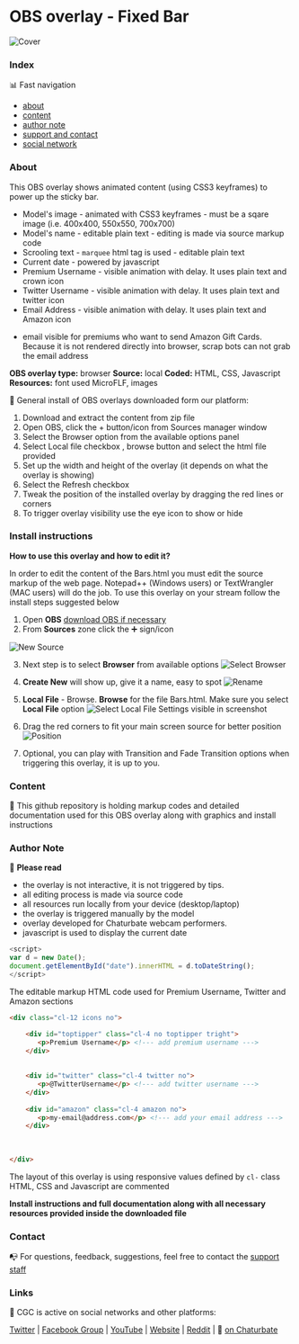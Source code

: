 # OBS overlay - Fixed Bar

![Cover](https://raw.githubusercontent.com/cssmfc/obs/master/obs_overlays/obs_overlay_bars/how%20to%20use/assets/cover_obs_overlay_bar.jpg)


### Index

:bar_chart: Fast navigation

* [about](README.md#about)
* [content](README.md#content)
* [author note](README.md#author-note)
* [support and contact](README.md#contact)
* [social network](README.md#links)



### About
This OBS overlay shows animated content (using CSS3 keyframes) to power up the sticky bar.
* Model's image - animated with CSS3 keyframes - must be a sqare image (i.e. 400x400, 550x550, 700x700)
* Model's name - editable plain text - editing is made via source markup code
* Scrooling text - `marquee` html tag is used - editable plain text
* Current date - powered by javascript 
* Premium Username - visible animation with delay. It uses plain text and crown icon
* Twitter Username - visible animation with delay. It uses plain text and twitter icon 
* Email Address - visible animation with delay. It uses plain text and Amazon icon 
- email visible for premiums who want to send Amazon Gift Cards. Because it is not rendered directly into browser, scrap bots can not grab the email address
 

**OBS overlay type:** browser
**Source:** local
**Coded:** HTML, CSS, Javascript
**Resources:** font used MicroFLF, images


:wrench: General install of OBS overlays downloaded form our platform:
1. Download and extract the content from zip file
2. Open OBS, click the + button/icon from Sources manager window
3. Select the Browser option from the available options panel
4. Select Local file checkbox , browse button and select the html file provided
5. Set up the width and height of the overlay (it depends on what the overlay is showing)
6. Select the Refresh checkbox
7. Tweak the position of the installed overlay by dragging the red lines or corners
8. To trigger overlay visibility use the eye icon to show or hide

### Install instructions
**How to use this overlay and how to edit it?**

In order to edit the content of the Bars.html you must edit the source markup of the web page. Notepad++ (Windows users) or TextWrangler (MAC users) will do the job.
To use this overlay on your stream follow the install steps suggested below

1. Open **OBS** [download OBS if necessary](https://obsproject.com/)
2. From **Sources** zone click the :heavy_plus_sign: sign/icon

![New Source](https://raw.githubusercontent.com/cssmfc/obs/master/obs_overlays/obs_overlay_bars/how%20to%20use/assets/obs-add-new-source.jpg)

3. Next step is to select **Browser** from available options 
![Select Browser](https://raw.githubusercontent.com/cssmfc/obs/master/obs_overlays/obs_overlay_bars/how%20to%20use/assets/obs-select-source.jpg)

4. **Create New** will show up, give it a name, easy to spot 
![Rename](https://raw.githubusercontent.com/cssmfc/obs/master/obs_overlays/obs_overlay_bars/how%20to%20use/assets/obs-rename-browser-source.jpg)

5. **Local File** - Browse. **Browse** for the file Bars.html. Make sure you select **Local File** option 
![Select Local File](https://github.com/cssmfc/obs/blob/master/obs_overlays/obs_overlay_bars/how%20to%20use/assets/obs-local-file.jpg)
 Settings visible in screenshot
 

7. Drag the red corners to fit your main screen source for better position
![Position](https://raw.githubusercontent.com/cssmfc/obs/master/obs_overlays/obs_overlay_bars/how%20to%20use/assets/obs-position-overlay.jpg)

8. Optional, you can play with Transition and Fade Transition options when triggering this overlay, it is up to you.



### Content

:open_file_folder: This github repository is holding markup codes and detailed documentation used for this OBS overlay along with graphics and install instructions


### Author Note

:memo: **Please read**
* the overlay is not interactive, it is not triggered by tips.
* all editing process is made via source code
* all resources run locally from your device (desktop/laptop)
* the overlay is triggered manually by the model
* overlay developed for Chaturbate webcam performers.
* javascript is used to display the current date

```javascript
<script>
var d = new Date();
document.getElementById("date").innerHTML = d.toDateString();
</script>
```

The editable markup HTML code used for Premium Username, Twitter and Amazon sections

```html
<div class="cl-12 icons no">

    <div id="toptipper" class="cl-4 no toptipper tright">
       <p>Premium Username</p> <!--- add premium username --->
    </div>
    
    
    <div id="twitter" class="cl-4 twitter no">
       <p>@TwitterUsername</p> <!--- add twitter username --->
    </div>
    
    <div id="amazon" class="cl-4 amazon no">
       <p>my-email@address.com</p> <!--- add your email address --->
    </div>
    
    
    
</div>
```
The layout of this overlay is using responsive values defined by `cl-` class
HTML, CSS and Javascript are commented


**Install instructions and full documentation along with all necessary resources provided inside the downloaded file**


### Contact

:mailbox_with_no_mail: For questions, feedback, suggestions, feel free to contact the [support staff](https://camgirl.cloud/contact/) 


### Links 

:link: CGC is active on social networks and other platforms:

[Twitter](https://www.twitter.com/CSSMFC) | [Facebook Group](https://www.facebook.com/groups/xniteproductions/) | [YouTube](https://www.youtube.com/channel/UCbJQMNUNpK1Pt-uGyOq7iQw) | [Website](https://camgirl.cloud/) | [Reddit](https://www.reddit.com/r/CamgirlLiveEditor/) | :underage: [on Chaturbate](https://chaturbate.com/redglove/)
